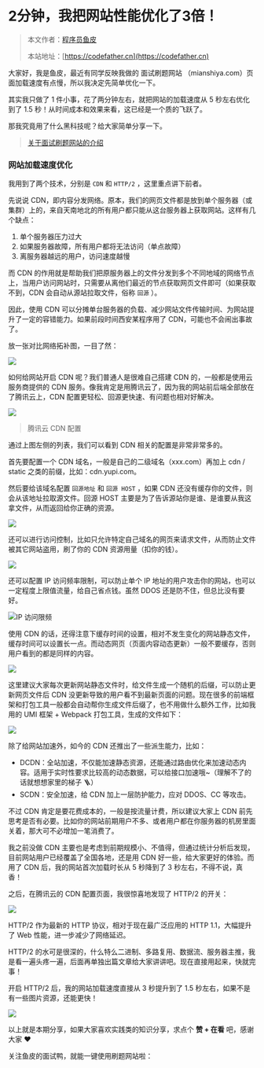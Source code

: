 # 2分钟，我把网站性能优化了3倍！

> 本文作者：[程序员鱼皮](https://yuyuanweb.feishu.cn/wiki/Abldw5WkjidySxkKxU2cQdAtnah)
>
> 本站地址：[https://codefather.cn](https://codefather.cn)

大家好，我是鱼皮，最近有同学反映我做的 面试刷题网站 （mianshiya.com）页面加载速度有点慢，所以我决定先简单优化一下。

其实我只做了 1 件小事，花了两分钟左右，就把网站的加载速度从 5 秒左右优化到了 1.5 秒！从时间成本和效果来看，这已经是一个质的飞跃了。

那我究竟用了什么黑科技呢？给大家简单分享一下。

> [关于面试刷题网站的介绍](https://mp.weixin.qq.com/s?__biz=MzI1NDczNTAwMA==&mid=2247504583&idx=2&sn=bfe23c511c0f59004591d2afb2c5ea22&scene=21#wechat_redirect)

### 网站加载速度优化

我用到了两个技术，分别是 `CDN` 和 `HTTP/2` ，这里重点讲下前者。

先说说 CDN，即内容分发网络。原本，我们的网页文件都是放到单个服务器（或集群）上的，来自天南地北的所有用户都只能从这台服务器上获取网站。这样有几个缺点：

1. 单个服务器压力过大
2. 如果服务器故障，所有用户都将无法访问（单点故障）
3. 离服务器越远的用户，访问速度越慢

而 CDN 的作用就是帮助我们把原服务器上的文件分发到多个不同地域的网络节点上，当用户访问网站时，只需要从离他们最近的节点获取网页文件即可（如果获取不到，CDN 会自动从源站拉取文件，俗称 `回源` ）。

因此，使用 CDN 可以分摊单台服务器的负载、减少网站文件传输时间、为网站提升了一定的容错能力。如果前段时间西安某程序用了 CDN，可能也不会闹出事故了。

放一张对比网络拓补图，一目了然：

![](https://pic.yupi.icu/5563/202311060921910.jpeg)

如何给网站开启 CDN 呢？我们普通人是很难自己搭建 CDN 的，一般都是使用云服务商提供的 CDN 服务。像我肯定是用腾讯云了，因为我的网站前后端全部放在了腾讯云上，CDN 配置更轻松、回源更快速、有问题也相对好解决。

![](https://pic.yupi.icu/5563/202311060921608.png)

> 腾讯云 CDN 配置

通过上图左侧的列表，我们可以看到 CDN 相关的配置是非常非常多的。

首先要配置一个 CDN 域名，一般是自己的二级域名（xxx.com）再加上 cdn / static 之类的前缀，比如：cdn.yupi.com。

然后要给该域名配置 `回源地址` 和 `回源 HOST` ，如果 CDN 还没有缓存你的文件，则会从该地址拉取源文件。回源 HOST 主要是为了告诉源站你是谁、是谁要从我这拿文件，从而返回给你正确的资源。

![](https://pic.yupi.icu/5563/202311060921303.png)

还可以进行访问控制，比如只允许特定自己域名的网页来请求文件，从而防止文件被其它网站盗用，刷了你的 CDN 资源用量（扣你的钱）。

![](https://pic.yupi.icu/5563/202311060921259.png)

还可以配置 IP 访问频率限制，可以防止单个 IP 地址的用户攻击你的网站，也可以一定程度上限值流量，给自己省点钱。虽然 DDOS 还是防不住，但总比没有要好。

![](https://pic.yupi.icu/5563/202311060921906.png)IP 访问限频

使用 CDN 的话，还得注意下缓存时间的设置，相对不发生变化的网站静态文件，缓存时间可以设置长一点。而动态网页（页面内容动态更新）一般不要缓存，否则用户看到的都是同样的内容。

![](https://pic.yupi.icu/5563/202311060921384.png)

这里建议大家每次更新网站静态文件时，给文件生成一个随机的后缀，可以防止更新网页文件后 CDN 没更新导致的用户看不到最新页面的问题。现在很多的前端框架和打包工具一般都会自动帮你生成文件后缀了，也不用做什么额外工作，比如我用的 UMI 框架 + Webpack 打包工具，生成的文件如下：

![](https://pic.yupi.icu/5563/202311060921016.png)

除了给网站加速外，如今的 CDN 还推出了一些派生能力，比如：

- DCDN：全站加速，不仅能加速静态资源，还能通过路由优化来加速动态内容。适用于实时性要求比较高的动态数据，可以给接口加速哦~（理解不了的话就想想家里的梯子 🪜）
- SCDN：安全加速，给 CDN 加上一层防护能力，应对 DDOS、CC 等攻击。

不过 CDN 肯定是要花费成本的，一般是按流量计费，所以建议大家上 CDN 前先思考是否有必要。比如你的网站前期用户不多、或者用户都在你服务器的机房里面关着，那大可不必增加一笔消费了。

我之前没做 CDN 主要也是考虑到前期规模小、不值得，但通过统计分析后发现，目前网站用户已经覆盖了全国各地，还是用 CDN 好一些，给大家更好的体验。而用了 CDN 后，我的网站首次加载时长从 5 秒降到了 3 秒左右，不得不说，真香！

之后，在腾讯云的 CDN 配置页面，我很惊喜地发现了 HTTP/2 的开关：

![](https://pic.yupi.icu/5563/202311060921550.png)

HTTP/2 作为最新的 HTTP 协议，相对于现在最广泛应用的 HTTP 1.1，大幅提升了 Web 性能，进一步减少了网络延迟。

HTTP/2 的水可是很深的，什么特么二进制、多路复用、数据流、服务器主推，我是看一遍头疼一遍，后面再单独出篇文章给大家讲讲吧。现在直接用起来，快就完事！

开启 HTTP/2 后，我的网站加载速度直接从 3 秒提升到了 1.5 秒左右，如果不是有一些图片资源，还能更快！

![](https://pic.yupi.icu/5563/202311060921010.png)

以上就是本期分享，如果大家喜欢实践类的知识分享，求点个 **赞 + 在看** 吧，感谢大家 ❤️

关注鱼皮的面试鸭，就能一键使用刷题网站啦：